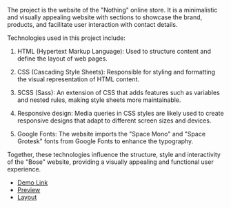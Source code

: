 The project is the website of the "Nothing" online store. It is a minimalistic and visually appealing website with sections to showcase the brand, products, and facilitate user interaction with contact details. 

Technologies used in this project include:

1. HTML (Hypertext Markup Language):
Used to structure content and define the layout of web pages.

2. CSS (Cascading Style Sheets):
Responsible for styling and formatting the visual representation of HTML content.

3. SCSS (Sass):
An extension of CSS that adds features such as variables and nested rules, making style sheets more maintainable.

4. Responsive design:
Media queries in CSS styles are likely used to create responsive designs that adapt to different screen sizes and devices.

5. Google Fonts:
The website imports the "Space Mono" and "Space Grotesk" fonts from Google Fonts to enhance the typography.

Together, these technologies influence the structure, style and interactivity of the "Bose" website, providing a visually appealing and functional user experience.

- [Demo Link](https://marchukolha.github.io/nothing-landing/)
- [Preview](https://github.com/marchukolha/bose-landing)
- [Layout](https://www.figma.com/file/DtkQmQ797hk0nI4KfMi2Uq/BOSE-New-Version?node-id=6802%3A139&mode=dev)
